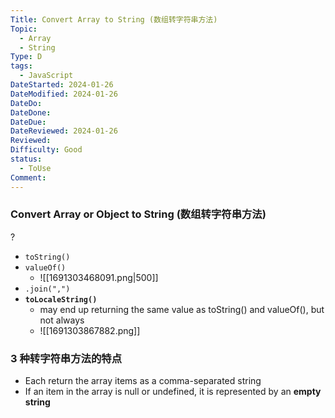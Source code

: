 ```yaml
---
Title: Convert Array to String (数组转字符串方法)
Topic:
  - Array
  - String
Type: D
tags:
  - JavaScript
DateStarted: 2024-01-26
DateModified: 2024-01-26
DateDo:
DateDone:
DateDue:
DateReviewed: 2024-01-26
Reviewed:
Difficulty: Good
status:
  - ToUse
Comment:
---
```

### Convert Array or Object to String (数组转字符串方法)
?
- `toString()`
- `valueOf()`
    - ![[1691303468091.png|500]]
- `.join(",")`
- **`toLocaleString()`**
    - may end up returning the same value as toString() and valueOf(), but not always
    - ![[1691303867882.png]]
<!--SR:!2024-01-30,1,230-->


### 3 种转字符串方法的特点
- Each return the array items as a comma-separated string 
- If an item in the array is null or undefined, it is represented by an **empty string**